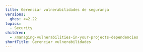```yaml
---
title: Gerenciar vulnerabilidades de segurança
versions:
  ghes: <=2.22
topics:
  - Security
children:
  - /managing-vulnerabilities-in-your-projects-dependencies
shortTitle: Gerenciar vulnerabilidades
---
```


<!--See /content/code-security/supply-chain-security for the current version of this article -->
